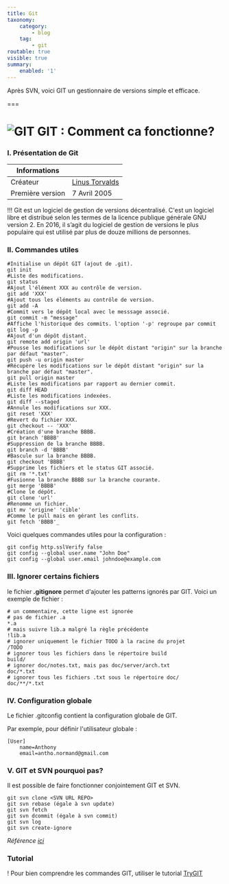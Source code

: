 ```yaml
---
title: Git
taxonomy:
    category:
        - blog
    tag:
        - git
routable: true
visible: true
summary:
    enabled: '1'
---
```


Après SVN, voici GIT un gestionnaire de versions simple et efficace.

===

# ![GIT](http://www.mimastech.com/wp-content/uploads/2016/10/git.png) GIT : Comment ca fonctionne?


### I. Présentation de Git

| Informations     |                                          |
| ---------------- | ---------------------------------------- |
| Créateur         | [Linus Torvalds](https://fr.wikipedia.org/wiki/Linus_Torvalds) |
| Première version | 7 Avril 2005                             |


!!! Git est un logiciel de gestion de versions décentralisé. C'est un logiciel libre et distribué selon les termes de la licence publique générale GNU version 2. En 2016, il s’agit du logiciel de gestion de versions le plus populaire qui est utilisé par plus de douze millions de personnes.

### II. Commandes utiles

```git
#Initialise un dépôt GIT (ajout de .git).
git init 
#Liste des modifications.
git status 
#Ajout l'élément XXX au contrôle de version.
git add 'XXX' 
#Ajout tous les éléments au contrôle de version.
git add -A 
#Commit vers le dépôt local avec le messsage associé.
git commit -m "message" 
#Affiche l'historique des commits. l'option '-p' regroupe par commit
git log -p 
#Ajout d'un dépôt distant. 
git remote add origin 'url' 
#Pousse les modifications sur le dépôt distant "origin" sur la branche par défaut "master".
git push -u origin master 
#Récupère les modifications sur le dépôt distant "origin" sur la branche par défaut "master".
git pull origin master 
#Liste les modifications par rapport au dernier commit.
git diff HEAD 
#Liste les modifications indexées.
git diff --staged 
#Annule les modifications sur XXX.
git reset 'XXX' 
#Revert du fichier XXX.
git checkout -- 'XXX' 
#Création d'une branche BBBB.
git branch 'BBBB' 
#Suppression de la branche BBBB.
git branch -d 'BBBB'
#Bascule sur la branche BBBB.
git checkout 'BBBB' 
#Supprime les fichiers et le status GIT associé.
git rm '*.txt' 
#Fusionne la branche BBBB sur la branche courante.
git merge 'BBBB' 
#Clone le dépôt.
git clone 'url'  
#Renomme un fichier. 
git mv 'origine' 'cible' 
#Comme le pull mais en gérant les conflits.
git fetch 'BBBB'_ 

```

Voici quelques commandes utiles pour la configuration :

```git
git config http.sslVerify false
git config --global user.name "John Doe"
git config --global user.email johndoe@example.com
```



### III. Ignorer certains fichiers	

le fichier **.gitignore** permet d'ajouter les patterns ignorés par GIT. Voici un exemple de fichier :

```git
# un commentaire, cette ligne est ignorée
# pas de fichier .a
*.a
# mais suivre lib.a malgré la règle précédente
!lib.a
# ignorer uniquement le fichier TODO à la racine du projet
/TODO
# ignorer tous les fichiers dans le répertoire build
build/
# ignorer doc/notes.txt, mais pas doc/server/arch.txt
doc/*.txt
# ignorer tous les fichiers .txt sous le répertoire doc/
doc/**/*.txt	
```

### IV. Configuration globale

Le fichier .gitconfig contient la configuration globale de GIT.

Par exemple, pour définir l'utilisateur globale :

```properties
[User]
	name=Anthony
    email=antho.normand@gmail.com
```



### V. GIT et SVN pourquoi pas?

Il est possible de faire fonctionner conjointement GIT et SVN.

```git
git svn clone <SVN URL REPO>
git svn rebase (égale à svn update)
git svn fetch
git svn dcommit (égale à svn commit)
git svn log
git svn create-ignore
```

*Référence [ici](https://git-scm.com/book/en/v1/Git-and-Other-Systems-Git-and-Subversion)*

### Tutorial

! Pour bien comprendre les commandes GIT, utiliser le tutorial [TryGIT](https://try.github.io)



